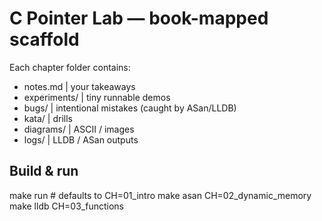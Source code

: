 # C Pointer Lab — book-mapped scaffold
Each chapter folder contains:
- notes.md  | your takeaways
- experiments/ | tiny runnable demos
- bugs/ | intentional mistakes (caught by ASan/LLDB)
- kata/ | drills
- diagrams/ | ASCII / images
- logs/ | LLDB / ASan outputs

## Build & run
make run                # defaults to CH=01_intro
make asan CH=02_dynamic_memory
make lldb CH=03_functions

